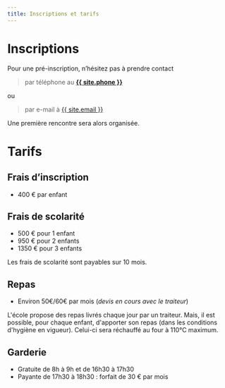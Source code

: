 ```yaml
---
title: Inscriptions et tarifs
---
```


# Inscriptions

Pour une pré-inscription, n’hésitez pas à prendre contact
> par téléphone au **<a href="tel:{{ site.phone }}">{{ site.phone }}</a>**

ou
> par e-mail à <a href="mailto:{{ site.email }}">{{ site.email }}</a>

Une première rencontre sera alors organisée.

# Tarifs

## Frais d’inscription

- 400 € par enfant

## Frais de scolarité

-  500 € pour 1 enfant
-  950 € pour 2 enfants
-  1350 € pour 3 enfants

Les frais de scolarité sont payables sur 10 mois.

## Repas

- Environ 50€/60€ par mois (*devis en cours avec le traiteur*)

L'école propose des repas livrés chaque jour par un traiteur. Mais, il est possible, pour chaque enfant, d'apporter son repas (dans les conditions d'hygiène en vigueur). Celui-ci sera réchauffé au four à 110°C maximum.

## Garderie

- Gratuite de 8h à 9h et de 16h30 à 17h30
- Payante de 17h30 à 18h30 : forfait de 30 € par mois
